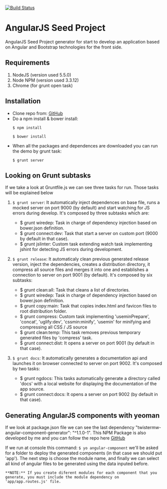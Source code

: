 [![Build Status](https://travis-ci.org/TwisterMW/angular-fc-seedproject.svg?branch=master)](https://travis-ci.org/TwisterMW/angular-fc-seedproject)

# AngularJS Seed Project
AngularJS Seed Project generator for start to develop an application based on Angular and Bootstrap technologies for the front side.

## Requirements
1. NodeJS (version used 5.5.0)
2. Node NPM (version used 3.3.12)
3. Chrome (for grunt open task)

## Installation
- Clone repo from: [GitHub](https://github.com/TwisterMW/angular-fc-seedproject.git)
- Do a npm install & bower install:
	```
	$ npm install

	$ bower install
	```
- When all the packages and dependences are downloaded you can run the demo by grunt task:
	```
	$ grunt server
	```

## Looking on Grunt subtasks
If we take a look at Gruntfile.js we can see three tasks for run. Those tasks will be explained below

1. ```$ grunt server```:
	It automatically inject dependences on base file, runs a mocked server on port 9000 (by default) and start watching for JS errors during develop. It's composed by three subtasks which are:

	- $ grunt wiredep: Task in charge of dependency injection based on bower.json definition.
	- $ grunt connect:dev: Task that start a server on custom port (9000 by default in that case).
	- $ grunt jslinter: Custom task extending watch task implementing jshint for detecting JS errors during development.

2. ```$ grunt release```:
	It automaticaly clean previous generated release version, inject the dependencies, creates a distribution directory, it compress all source files and merges it into one and establishes a connection to server on port 9001 (by default). It's composed by six subtasks:

	- $ grunt clean:all: Task that cleans a list of directories.
	- $ grunt wiredep: Task in charge of dependency injection based on bower.json definition.
	- $ grunt copy:main: Task that copies index.html and favicon files to root distribution folder.
	- $ grunt compress: Custom task implementing 'useminPrepare', 'concat', 'uglify:dev', 'cssmin:minify', 'usemin' for minifying and 	compressing all CSS / JS source
	- $ grunt clean:temp: This task removes previous temporary generated files by 'compress' task.
	- $ grunt connect:dist: It opens a server on port 9001 (by default in that case).

3. ```$ grunt docs```:
	It automatically generates a documentation api and launches it on browser connected to server on port 9002. It's composed by two tasks:

	- $ grunt ngdocs: This tasks automatically generate a directory called 'docs' with a local website for displaying the documentation of the app source.
	- $ grunt connect:docs: It opens a server on port 9002 (by default in that case).

## Generating AngularJS components with yeoman
If we look at package.json file we can see the last dependency "twistermw-angular-component-generator": "^1.1.0-1".
This NPM Package is also developed by me and you can follow the repo here [GitHub](https://github.com/TwisterMW/angular-generator/)

If we run at console this command: ```$ yo angular-component``` we'll be asked for a folder to deploy the generated components (in that case we should put 'app'). The next step is choose the module name, and finally we can select all kind of angular files to be generated using the data inputed before.

`**NOTE:** If you create diferent modules for each component that you generate, you must include the module dependency on 'app/app.routes.js' file.`